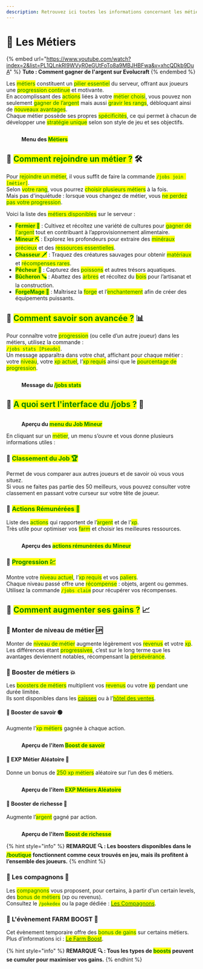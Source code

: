 ```yaml
---
description: Retrouvez ici toutes les informations concernant les métiers
---
```


# 👷 Les Métiers

{% embed url="https://www.youtube.com/watch?index=2&list=PL1QLnkRl9WVyR0eGUtFoTo8a9MBJHBFwa&v=xhcQDkb9DuA" %}
**Tuto : Comment gagner de l'argent sur Evolucraft**
{% endembed %}

Les <mark style="color:green;">métiers</mark> constituent un <mark style="color:green;">pilier essentiel</mark> du serveur, offrant aux joueurs une <mark style="color:green;">progression continue</mark> et motivante.  
En accomplissant des <mark style="color:green;">actions</mark> liées à votre <mark style="color:green;">métier choisi</mark>, vous pouvez non seulement <mark style="color:green;">gagner de l’argent</mark> mais aussi <mark style="color:green;">gravir les rangs</mark>, débloquant ainsi de <mark style="color:green;">nouveaux avantages</mark>.  
Chaque métier possède ses propres <mark style="color:green;">spécificités</mark>, ce qui permet à chacun de développer une <mark style="color:green;">stratégie unique</mark> selon son style de jeu et ses objectifs.  

<figure><img src="../.gitbook/assets/Jobs/InterfaceJobs.png" alt=""><figcaption><p><strong>Menu des <mark style="color:green;">Métiers</mark></strong></p></figcaption></figure>

## 💠 **<mark style="color:green;">Comment rejoindre un métier ?</mark> 🛠️**

Pour <mark style="color:green;">rejoindre un métier</mark>, il vous suffit de faire la commande <mark style="color:green;">`/jobs join [métier]`</mark>.  
Selon <mark style="color:green;">votre rang</mark>, vous pourrez <mark style="color:green;">choisir plusieurs métiers</mark> à la fois.  
Mais pas d'inquiétude : lorsque vous changez de métier, vous <mark style="color:green;">ne perdez pas votre progression</mark>.  

Voici la liste des <mark style="color:green;">métiers disponibles</mark> sur le serveur :  

* <mark style="color:green;">**Fermier 🌾**</mark> : Cultivez et récoltez une variété de cultures pour <mark style="color:green;">gagner de l'argent</mark> tout en contribuant à l’approvisionnement alimentaire.  
* <mark style="color:green;">**Mineur ⛏️**</mark> : Explorez les profondeurs pour extraire des <mark style="color:green;">minéraux précieux</mark> et des <mark style="color:green;">ressources essentielles</mark>.  
* <mark style="color:green;">**Chasseur 🗡️**</mark> : Traquez des créatures sauvages pour obtenir <mark style="color:green;">matériaux</mark> et <mark style="color:green;">récompenses rares</mark>.  
* <mark style="color:green;">**Pêcheur 🎣**</mark> : Capturez des <mark style="color:green;">poissons</mark> et autres trésors aquatiques.  
* <mark style="color:green;">**Bûcheron 🪚**</mark> : Abattez des <mark style="color:green;">arbres</mark> et récoltez du <mark style="color:green;">bois</mark> pour l’artisanat et la construction.  
* <mark style="color:green;">**ForgeMage 📖**</mark> : Maîtrisez la <mark style="color:green;">forge</mark> et l’<mark style="color:green;">enchantement</mark> afin de créer des équipements puissants.  

## 💠 **<mark style="color:green;">Comment savoir son avancée ?</mark> 📊**

Pour connaître votre <mark style="color:green;">progression</mark> (ou celle d’un autre joueur) dans les métiers, utilisez la commande :  
<mark style="color:green;">`/jobs stats [Pseudo]`</mark>.  
Un message apparaîtra dans votre chat, affichant pour chaque métier : votre <mark style="color:green;">niveau</mark>, votre <mark style="color:green;">xp actuel</mark>, l’<mark style="color:green;">xp requis</mark> ainsi que le <mark style="color:green;">pourcentage de progression</mark>.  

<figure><img src="../.gitbook/assets/Jobs/JobsStats.png" alt=""><figcaption><p><strong>Message du <mark style="color:green;">/jobs stats</mark></strong></p></figcaption></figure>

## 💠 **<mark style="color:green;">A quoi sert l'interface du /jobs ?</mark> 🤨**

<figure><img src="../.gitbook/assets/Jobs/JobsSelect.png" alt=""><figcaption><p><strong>Aperçu du <mark style="color:green;">menu du Job Mineur</mark></strong></p></figcaption></figure>

En cliquant sur un <mark style="color:green;">métier</mark>, un menu s’ouvre et vous donne plusieurs informations utiles :  

### 🔸 <mark style="color:green;">**Classement du Job 🏆**</mark>  
Permet de vous comparer aux autres joueurs et de savoir où vous vous situez.  
Si vous ne faites pas partie des 50 meilleurs, vous pouvez consulter votre classement en passant votre curseur sur votre tête de joueur.  

### 🔸 <mark style="color:green;">**Actions Rémunérées 💱**</mark>  
Liste des <mark style="color:green;">actions</mark> qui rapportent de l’<mark style="color:green;">argent</mark> et de l’<mark style="color:green;">xp</mark>.  
Très utile pour optimiser vos <mark style="color:green;">farm</mark> et choisir les meilleures ressources.  

<figure><img src="../.gitbook/assets/Jobs/JobsAction.png" alt=""><figcaption><p><strong>Aperçu des <mark style="color:green;">actions rémunérées du Mineur</mark></strong></p></figcaption></figure>

### 🔸 <mark style="color:green;">**Progression 💹**</mark>  
Montre votre <mark style="color:green;">niveau actuel</mark>, l’<mark style="color:green;">xp requis</mark> et vos <mark style="color:green;">paliers</mark>.  
Chaque niveau passé offre une <mark style="color:green;">récompense</mark> : objets, argent ou gemmes.  
Utilisez la commande <mark style="color:green;">`/jobs claim`</mark> pour récupérer vos récompenses.  

## 💠 **<mark style="color:green;">Comment augmenter ses gains ?</mark> 📈**

### 🔸 Monter de niveau de métier 🆙  
Monter de <mark style="color:green;">niveau de métier</mark> augmente légèrement vos <mark style="color:green;">revenus</mark> et votre <mark style="color:green;">xp</mark>.  
Les différences étant <mark style="color:green;">progressives</mark>, c’est sur le long terme que les avantages deviennent notables, récompensant la <mark style="color:green;">persévérance</mark>.  

### 🔸 Booster de métiers 💥  
Les <mark style="color:green;">boosters de métiers</mark> multiplient vos <mark style="color:green;">revenus</mark> ou votre <mark style="color:green;">xp</mark> pendant une durée limitée.  
Ils sont disponibles dans les [<mark style="color:green;">caisses</mark>](https://wiki.evolucraft.fr/le-gameplay/les-caisses) ou à l’[<mark style="color:green;">hôtel des ventes</mark>](https://wiki.evolucraft.fr/le-gameplay/le-commerce#hotel-des-ventes).  

#### 🔷 Booster de savoir 🟢  
Augmente l’<mark style="color:green;">xp métiers</mark> gagnée à chaque action.
<figure align="left"><img src="../.gitbook/assets/Jobs/BoostSavoir.png" alt=""><figcaption><p><strong>Aperçu de l'item <mark style="color:green;">Boost de savoir</mark></strong></p></figcaption></figure>

#### 🔷 EXP Métier Aléatoire 🎰  
Donne un bonus de <mark style="color:green;">250 xp métiers</mark> aléatoire sur l’un des 6 métiers.
<figure align="left"><img src="../.gitbook/assets/Jobs/EXPMétier.png" alt=""><figcaption><p><strong>Aperçu de l'item <mark style="color:green;">EXP Métiers Aléatoire</mark></strong></p></figcaption></figure>

#### 🔷 Booster de richesse 💸  
Augmente l’<mark style="color:green;">argent</mark> gagné par action.
<figure align="left"><img src="../.gitbook/assets/Jobs/BoostRichesse.png" alt=""><figcaption><p><strong>Aperçu de l'item <mark style="color:green;">Boost de richesse</mark></strong></p></figcaption></figure>  

{% hint style="info" %}
**REMARQUE 🔍 : Les boosters disponibles dans le <mark style="color:green;">/boutique</mark> fonctionnent comme ceux trouvés en jeu, mais ils profitent à l’ensemble des joueurs.**
{% endhint %}

### 🔸 Les compagnons 🐾  
Les <mark style="color:green;">compagnons</mark> vous proposent, pour certains, à partir d'un certain levels, des <mark style="color:green;">bonus de métiers</mark> (xp ou revenus).  
Consultez le <mark style="color:green;">`/pokedex`</mark> ou la page dédiée : [<mark style="color:green;">Les Compagnons</mark>](https://wiki.evolucraft.fr/le-gameplay/les-compagnons).  

### 🔸 L'évènement FARM BOOST 💱  
Cet évènement temporaire offre des <mark style="color:green;">bonus de gains</mark> sur certains métiers.  
Plus d’informations ici : [<mark style="color:green;">Le Farm Boost</mark>](https://wiki.evolucraft.fr/le-gameplay/les-evenements#farm-boost).  

{% hint style="info" %}
**REMARQUE 🔍 : Tous les types de <mark style="color:green;">boosts</mark> peuvent se cumuler pour maximiser vos gains.**
{% endhint %}
